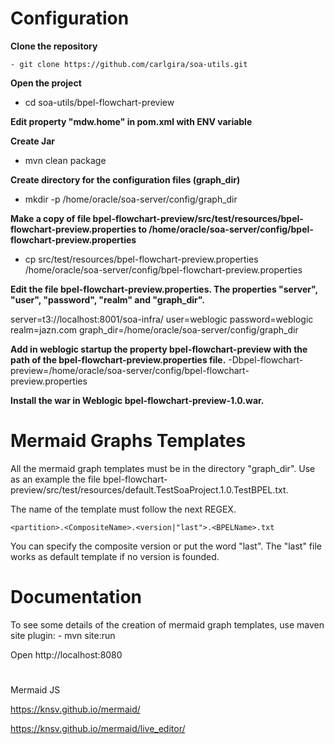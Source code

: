 # Configuration

**Clone the repository**

	- git clone https://github.com/carlgira/soa-utils.git

**Open the project**
	
  - cd soa-utils/bpel-flowchart-preview

**Edit property "mdw.home" in pom.xml with ENV variable**

**Create Jar**
- mvn clean package

**Create directory for the configuration files (graph_dir)**

- mkdir -p /home/oracle/soa-server/config/graph_dir


**Make a copy of file bpel-flowchart-preview/src/test/resources/bpel-flowchart-preview.properties to /home/oracle/soa-server/config/bpel-flowchart-preview.properties**

- cp src/test/resources/bpel-flowchart-preview.properties /home/oracle/soa-server/config/bpel-flowchart-preview.properties

**Edit the file bpel-flowchart-preview.properties. The properties "server", "user", "password", "realm" and "graph_dir".**

server=t3://localhost:8001/soa-infra/
user=weblogic
password=weblogic
realm=jazn.com
graph_dir=/home/oracle/soa-server/config/graph_dir

**Add in weblogic startup the property bpel-flowchart-preview with the path of the bpel-flowchart-preview.properties file.**
	-Dbpel-flowchart-preview=/home/oracle/soa-server/config/bpel-flowchart-preview.properties

**Install the war in Weblogic bpel-flowchart-preview-1.0.war.**

# Mermaid Graphs Templates

All the mermaid graph templates must be in the directory "graph_dir". Use as an example the file bpel-flowchart-preview/src/test/resources/default.TestSoaProject.1.0.TestBPEL.txt.

The name of the template must follow the next REGEX.

	<partition>.<CompositeName>.<version|"last">.<BPELName>.txt
 
You can specify the composite version or put the word "last". The "last" file works as default template if no version is founded. 

# Documentation

To see some details of the creation of mermaid graph templates, use maven site plugin:
	- mvn site:run

Open http://localhost:8080

# 
Mermaid JS 

https://knsv.github.io/mermaid/

https://knsv.github.io/mermaid/live_editor/
